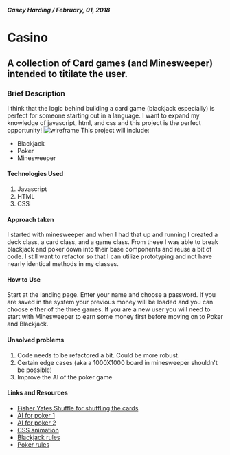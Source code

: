***Casey Harding / February, 01, 2018***
# Casino
## A collection of Card games (and Minesweeper) intended to titilate the user.
### Brief Description
I think that the logic behind building a card game (blackjack especially) is perfect for someone starting out in a language. I want to expand my knowledge of javascript, html, and css and this project is the perfect opportunity!
![wireframe](wireframe.png)
This project will include:
* Blackjack
* Poker
* Minesweeper

#### Technologies Used
1. Javascript
2. HTML
3. CSS

#### Approach taken
I started with minesweeper and when I had that up and running I created a deck class, a card class, and a game class. From these I was able to break blackjack and poker down into their base components and reuse a bit of code. I still want to refactor so that I can utilize prototyping and not have nearly identical methods in my classes.

#### How to Use
Start at the landing page. Enter your name and choose a password. If you are saved in the system your previous money will be loaded and you can choose either of the three games. If you are a new user you will need to start with Minesweeper to earn some money first before moving on to Poker and Blackjack.

#### Unsolved problems
1. Code needs to be refactored a bit. Could be more robust.
2. Certain edge cases (aka a 1000X1000 board in minesweeper shouldn't be possible)
3. Improve the AI of the poker game


#### Links and Resources
* [Fisher Yates Shuffle for shuffling the cards](https://en.wikipedia.org/wiki/Fisher%E2%80%93Yates_shuffle)
* [AI for poker 1](https://techcrunch.com/2017/01/31/carnegie-mellon-creates-a-poker-playing-ai-that-can-beat-the-pros/)
* [AI for poker 2](https://beta.vu.nl/nl/Images/werkstuk-schuijtvlot_tcm235-225501.pdf">)
* [CSS animation](https://robots.thoughtbot.com/css-animation-for-beginners)
* [Blackjack rules](https://wizardofodds.com/games/blackjack/basics/)
* [Poker rules](https://www.pokernews.com/poker-rules/)